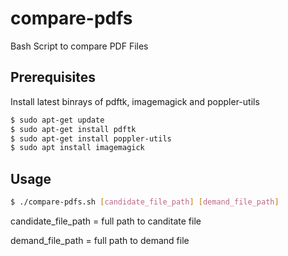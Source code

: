 # compare-pdfs
Bash Script to compare PDF Files

## Prerequisites
Install latest binrays of pdftk, imagemagick and poppler-utils

```bash
$ sudo apt-get update
$ sudo apt-get install pdftk
$ sudo apt-get install poppler-utils 
$ sudo apt install imagemagick
```
## Usage 
```bash
$ ./compare-pdfs.sh [candidate_file_path] [demand_file_path]
```
candidate_file_path = full path to canditate file

demand_file_path = full path to demand file